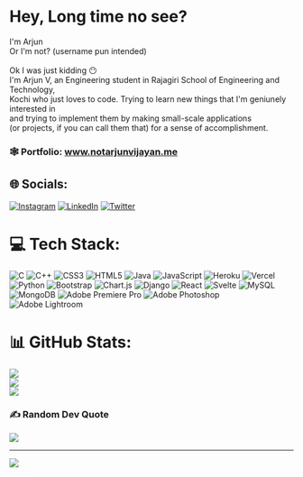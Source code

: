 # Hey, Long time no see?
I'm Arjun<br>Or I'm not? (username pun intended)<br><br>Ok I was just kidding 😶<br>I'm Arjun V, an Engineering student in Rajagiri School of Engineering and Technology, <br>Kochi who just loves to code. Trying to learn new things that I'm geniunely interested in<br>and trying to implement them by making small-scale applications<br>(or projects, if you can call them that) for a sense of accomplishment.

### 🕸️ Portfolio: www.notarjunvijayan.me

## 🌐 Socials:
[![Instagram](https://img.shields.io/badge/Instagram-%23E4405F.svg?logo=Instagram&logoColor=white)](https://instagram.com/notarjunvijayan) [![LinkedIn](https://img.shields.io/badge/LinkedIn-%230077B5.svg?logo=linkedin&logoColor=white)](https://linkedin.com/in/arjun-v-83294622a) [![Twitter](https://img.shields.io/badge/Twitter-%231DA1F2.svg?logo=Twitter&logoColor=white)](https://twitter.com/notarjunvijayan) 

# 💻 Tech Stack:
![C](https://img.shields.io/badge/c-%2300599C.svg?style=for-the-badge&logo=c&logoColor=white) ![C++](https://img.shields.io/badge/c++-%2300599C.svg?style=for-the-badge&logo=c%2B%2B&logoColor=white) ![CSS3](https://img.shields.io/badge/css3-%231572B6.svg?style=for-the-badge&logo=css3&logoColor=white) ![HTML5](https://img.shields.io/badge/html5-%23E34F26.svg?style=for-the-badge&logo=html5&logoColor=white) ![Java](https://img.shields.io/badge/java-%23ED8B00.svg?style=for-the-badge&logo=java&logoColor=white) ![JavaScript](https://img.shields.io/badge/javascript-%23323330.svg?style=for-the-badge&logo=javascript&logoColor=%23F7DF1E) ![Heroku](https://img.shields.io/badge/heroku-%23430098.svg?style=for-the-badge&logo=heroku&logoColor=white) ![Vercel](https://img.shields.io/badge/vercel-%23000000.svg?style=for-the-badge&logo=vercel&logoColor=white) ![Python](https://img.shields.io/badge/python-3670A0?style=for-the-badge&logo=python&logoColor=ffdd54) ![Bootstrap](https://img.shields.io/badge/bootstrap-%23563D7C.svg?style=for-the-badge&logo=bootstrap&logoColor=white) ![Chart.js](https://img.shields.io/badge/chart.js-F5788D.svg?style=for-the-badge&logo=chart.js&logoColor=white) ![Django](https://img.shields.io/badge/django-%23092E20.svg?style=for-the-badge&logo=django&logoColor=white) ![React](https://img.shields.io/badge/react-%2320232a.svg?style=for-the-badge&logo=react&logoColor=%2361DAFB) ![Svelte](https://img.shields.io/badge/svelte-%23f1413d.svg?style=for-the-badge&logo=svelte&logoColor=white) ![MySQL](https://img.shields.io/badge/mysql-%2300f.svg?style=for-the-badge&logo=mysql&logoColor=white) ![MongoDB](https://img.shields.io/badge/MongoDB-%234ea94b.svg?style=for-the-badge&logo=mongodb&logoColor=white) ![Adobe Premiere Pro](https://img.shields.io/badge/Adobe%20Premiere%20Pro-9999FF.svg?style=for-the-badge&logo=Adobe%20Premiere%20Pro&logoColor=white) ![Adobe Photoshop](https://img.shields.io/badge/adobephotoshop-%2331A8FF.svg?style=for-the-badge&logo=adobephotoshop&logoColor=white) ![Adobe Lightroom](https://img.shields.io/badge/Adobe%20Lightroom-31A8FF.svg?style=for-the-badge&logo=Adobe%20Lightroom&logoColor=white)
# 📊 GitHub Stats:
![](https://github-readme-stats.vercel.app/api?username=notarjunvijayan&theme=dark&hide_border=false&include_all_commits=true&count_private=true)<br/>
![](https://github-readme-streak-stats.herokuapp.com/?user=notarjunvijayan&theme=dark&hide_border=false)<br/>
![](https://github-readme-stats.vercel.app/api/top-langs/?username=notarjunvijayan&theme=dark&hide_border=false&include_all_commits=true&count_private=true&layout=compact&hide=python)

### ✍️ Random Dev Quote
![](https://quotes-github-readme.vercel.app/api?type=vetical&theme=dark)

---
[![](https://visitcount.itsvg.in/api?id=notarjunvijayan&icon=2&color=12)](https://visitcount.itsvg.in)

<!-- Proudly created with GPRM ( https://gprm.itsvg.in ) -->
